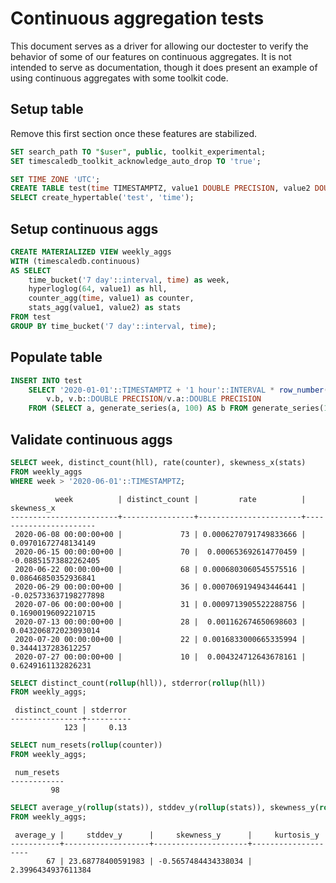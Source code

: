 # Continuous aggregation tests

This document serves as a driver for allowing our doctester to verify the behavior of some of our features on continuous aggregates.  It is not intended to serve as documentation, though it does present an example of using continuous aggregates with some toolkit code.

## Setup table
Remove this first section once these features are stabilized.
```SQL ,non-transactional,ignore-output
SET search_path TO "$user", public, toolkit_experimental;
SET timescaledb_toolkit_acknowledge_auto_drop TO 'true';
```

```SQL ,non-transactional,ignore-output
SET TIME ZONE 'UTC';
CREATE TABLE test(time TIMESTAMPTZ, value1 DOUBLE PRECISION, value2 DOUBLE PRECISION);
SELECT create_hypertable('test', 'time');
```

## Setup continuous aggs
```SQL ,non-transactional,ignore-output
CREATE MATERIALIZED VIEW weekly_aggs
WITH (timescaledb.continuous)
AS SELECT
    time_bucket('7 day'::interval, time) as week,
    hyperloglog(64, value1) as hll,
    counter_agg(time, value1) as counter,
    stats_agg(value1, value2) as stats
FROM test
GROUP BY time_bucket('7 day'::interval, time);
```

## Populate table

```SQL ,non-transactional,ignore-output
INSERT INTO test 
    SELECT '2020-01-01'::TIMESTAMPTZ + '1 hour'::INTERVAL * row_number() OVER (),
        v.b, v.b::DOUBLE PRECISION/v.a::DOUBLE PRECISION
    FROM (SELECT a, generate_series(a, 100) AS b FROM generate_series(1, 100) a) v;
```

## Validate continuous aggs

```SQL
SELECT week, distinct_count(hll), rate(counter), skewness_x(stats)
FROM weekly_aggs
WHERE week > '2020-06-01'::TIMESTAMPTZ;
```

```output
          week          | distinct_count |         rate          |      skewness_x       
------------------------+----------------+-----------------------+-----------------------
 2020-06-08 00:00:00+00 |             73 | 0.0006270791749833666 |   0.09701672748134149
 2020-06-15 00:00:00+00 |             70 |  0.000653692614770459 |  -0.08851573882262405
 2020-06-22 00:00:00+00 |             68 | 0.0006803060545575516 |   0.08646850352936841
 2020-06-29 00:00:00+00 |             36 | 0.0007069194943446441 | -0.025733637198277898
 2020-07-06 00:00:00+00 |             31 | 0.0009713905522288756 |   0.16900196092210715
 2020-07-13 00:00:00+00 |             28 |  0.001162674650698603 |  0.043206872023093014
 2020-07-20 00:00:00+00 |             22 | 0.0016833000665335994 |    0.3444137283612257
 2020-07-27 00:00:00+00 |             10 |  0.004324712643678161 |    0.6249161132826231
```

```SQL 
SELECT distinct_count(rollup(hll)), stderror(rollup(hll))
FROM weekly_aggs;
```

```output
 distinct_count | stderror 
----------------+----------
            123 |     0.13
```

```SQL
SELECT num_resets(rollup(counter))
FROM weekly_aggs;
```

```output
 num_resets 
------------
         98
```

```SQL
SELECT average_y(rollup(stats)), stddev_y(rollup(stats)), skewness_y(rollup(stats)), kurtosis_y(rollup(stats))
FROM weekly_aggs;
```

```output
 average_y |     stddev_y      |     skewness_y      |     kurtosis_y     
-----------+-------------------+---------------------+--------------------
        67 | 23.68778400591983 | -0.5657484434338034 | 2.3996434937611384
```
